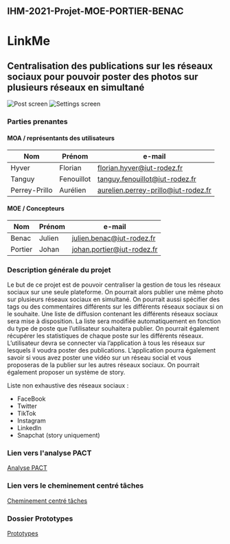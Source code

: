 ## IHM-2021-Projet-MOE-PORTIER-BENAC

# LinkMe

## Centralisation des publications sur les réseaux sociaux pour pouvoir poster des photos sur plusieurs réseaux en simultané

![Post screen](https://user-images.githubusercontent.com/47186089/113148176-d7697e80-9231-11eb-8bef-85299647d855.png)
![Settings screen](https://user-images.githubusercontent.com/47186089/113148192-da646f00-9231-11eb-9e00-af5398a851a4.png)

### Parties prenantes
#### MOA / représentants des utilisateurs
| Nom           | Prénom     | e-mail                              |
|---------------|------------|-------------------------------------|
| Hyver         | Florian    | florian.hyver@iut-rodez.fr          |
| Tanguy        | Fenouillot | tanguy.fenouillot@iut-rodez.fr      |
| Perrey-Prillo | Aurélien   | aurelien.perrey-prillo@iut-rodez.fr |

#### MOE / Concepteurs
| Nom     | Prénom | e-mail                     |
|---------|--------|----------------------------|
| Benac   | Julien | julien.benac@iut-rodez.fr  |
| Portier | Johan  | johan.portier@iut-rodez.fr |

### Description générale du projet

Le but de ce projet est de pouvoir centraliser la gestion de tous les réseaux sociaux sur une seule plateforme. On pourrait alors publier une même photo sur plusieurs réseaux sociaux en simultané. On pourrait aussi spécifier des tags ou des commentaires différents sur les différents réseaux sociaux si on le souhaite. Une liste de diffusion contenant les différents réseaux sociaux sera mise à disposition. La liste sera modifiée automatiquement en fonction du type de poste que l’utilisateur souhaitera publier.
On pourrait également récupérer les statistiques de chaque poste sur les différents réseaux.
L’utilisateur devra se connecter via l’application à tous les réseaux sur lesquels il voudra poster des publications.
L’application pourra également savoir si vous avez poster une vidéo sur un réseau social et vous proposeras de la publier sur les autres réseaux sociaux.
On pourrait également proposer un système de story.


Liste non exhaustive des réseaux sociaux :
<ul>
<li>FaceBook</li>
<li>Twitter</li>
<li>TikTok</li>
<li>Instagram</li>
<li>LinkedIn</li>
<li>Snapchat (story uniquement)</li>
</ul>

### Lien vers l'analyse PACT
[Analyse PACT](https://docs.google.com/document/d/1Rpz5693WeM6eeDLN8UUtEG3dongumsbibcLCrT6W4Sw/edit?usp=sharing)

### Lien vers le cheminement centré tâches
[Cheminement centré tâches](https://docs.google.com/document/d/10_7JOWW-QP-r4Z8MC7vCPuaSYdrvBIKDWJ5IaGcj8j4/edit?usp=sharing)

### Dossier Prototypes
[Prototypes](https://drive.google.com/drive/folders/1t6Czd3xJieQmJq3jf0wBgvurOrSrlPgE?usp=sharing)
